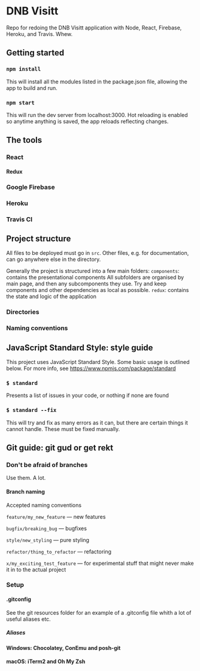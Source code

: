 # DNB Visitt
Repo for redoing the DNB Visitt application with Node, React, Firebase, Heroku, and Travis. Whew.

## Getting started

### `npm install`
This will install all the modules listed in the package.json file, allowing the app to build and run.

### `npm start`
This will run the dev server from localhost:3000. Hot reloading is enabled so anytime anything is saved, the app reloads reflecting changes.

## The tools

### React

#### Redux

### Google Firebase

### Heroku

### Travis CI

## Project structure

All files to be deployed must go in `src`. Other files, e.g. for documentation, can go anywhere else in the directory. 

Generally the project is structured into a few main folders:
`components`: contains the presentational components
  All subfolders are organised by main page, and then any subcomponents they use. Try and keep components and other dependencies as local as possible.
`redux`: contains the state and logic of the application

### Directories

### Naming conventions

## JavaScript Standard Style: style guide
This project uses JavaScript Standard Style.
Some basic usage is outlined below. For more info, see https://www.npmjs.com/package/standard

### `$ standard`
Presents a list of issues in your code, or nothing if none are found

### `$ standard --fix`
This will try and fix as many errors as it can, but there are certain things it cannot handle.
These must be fixed manually.


## Git guide: git gud or get rekt

### Don't be afraid of branches
Use them. A lot.

#### Branch naming
Accepted naming conventions

`feature/my_new_feature` — new features

`bugfix/breaking_bug` — bugfixes

`style/new_styling` — pure styling

`refactor/thing_to_refactor` — refactoring

`x/my_exciting_test_feature` — for experimental stuff that might never make it in to the actual project

### Setup


#### .gitconfig

See the git resources folder for an example of a .gitconfig file whith a lot of useful aliases etc.

##### Aliases


#### Windows: Chocolatey, ConEmu and posh-git


#### macOS: iTerm2 and Oh My Zsh

